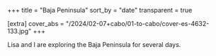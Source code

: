 +++
title = "Baja Peninsula"
sort_by = "date"
transparent = true

[extra]
cover_abs = "/2024/02-07+cabo/01-to-cabo/cover-es-4632-133.jpg"
+++

Lisa and I are exploring the Baja Peninsula for several days.
